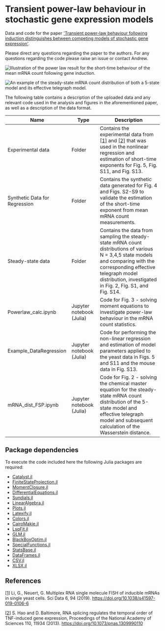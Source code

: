 # Transient power-law behaviour in stochastic gene expression models

Data and code for the paper ['Transient power-law behaviour following induction distinguishes between competing models of stochastic gene expression'](https://www.biorxiv.org/content/10.1101/2023.12.30.573521v1).

Please direct any questions regarding the paper to the authors. For any questions regarding the code please raise an issue or contact Andrew.

![Illustration of the power law result for the short-time behaviour of the mean mRNA count following gene induction.](https://github.com/agnflame/PowerLaw/tree/main/Repo%20Images/PowerLaw_example.png?raw=true)

![An example of the steady-state mRNA count distribution of both a 5-state model and its effective telegraph model.](https://github.com/agnflame/PowerLaw/tree/main/Repo%20Images/5statemodel_example.png?raw=true)

The following table contains a description of the uploaded data and any relevant code used in the analysis and figures in the aforementioned paper, as well as a description of the data format.

| Name | Type | Description |
| ----------- | -------- | ----------- |
| Experimental data | Folder | Contains the experimental data from [[1]](https://www.nature.com/articles/s41597-019-0106-6) and [[2]](https://www.pnas.org/doi/10.1073/pnas.1309990110) that was used in the nonlinear regression and estimation of short-time exponents for Fig. 5, Fig. S11, and Fig. S13. |
| Synthetic Data for Regression | Folder | Contains the synthetic data generated for Fig. 4 and Figs. S2-S9 to validate the estimation of the short-time exponent from mean mRNA count measurements. |
| Steady-state data | Folder | Contains the data from sampling the steady-state mRNA count distributions of various N = 3,4,5 state models and comparing with the corresponding effective telegraph model distribution, investigated in Fig. 2, Fig. S1, and Fig. S14. |
| Powerlaw_calc.ipynb | Jupyter notebook (Julia) | Code for Fig. 3 - solving moment equations to investigate power-law behaviour in the mRNA count statistics. |
| Example_DataRegression | Jupyter notebook (Julia) | Code for performing the non-linear regression and estimation of model parameters applied to the yeast data in Figs. 5 and S11 and the mouse data in Fig. S13. |
| mRNA_dist_FSP.ipynb | Jupyter notebook (Julia) | Code for Fig. 2 - solving the chemical master equation for the steady-state mRNA count distribution of the 5-state model and effective telegraph model and subsequent calculation of the Wasserstein distance. |

## Package dependencies
To execute the code included here the following Julia packages are required:
- [Catalyst.jl](https://github.com/SciML/Catalyst.jl)
- [FiniteStateProjection.jl](https://github.com/SciML/FiniteStateProjection.jl)
- [MomentClosure.jl](https://github.com/augustinas1/MomentClosure.jl)
- [DifferentialEquations.jl](https://github.com/SciML/DifferentialEquations.jl)
- [Sundials.jl](https://github.com/SciML/Sundials.jl)
- [LinearAlgebra.jl](https://github.com/JuliaLang/LinearAlgebra.jl)
- [Plots.jl](https://github.com/JuliaPlots/Plots.jl)
- [Latexify.jl](https://github.com/korsbo/Latexify.jl/tree/master)
- [Colors.jl](https://github.com/JuliaGraphics/Colors.jl)
- [CairoMakie.jl](https://docs.makie.org)
- [LsqFit.jl](https://julianlsolvers.github.io/LsqFit.jl/latest/)
- [GLM.jl](https://juliastats.org/GLM.jl)
- [BlackBoxOptim.jl](https://github.com/robertfeldt/BlackBoxOptim.jl)
- [SpecialFunctions.jl](https://specialfunctions.juliamath.org)
- [StatsBase.jl](https://juliastats.org/StatsBase.jl)
- [DataFrames.jl](https://dataframes.juliadata.org)
- [CSV.jl](https://csv.juliadata.org)
- [XLSX.jl](https://felipenoris.github.io/XLSX.jl)

## References

[[1]](https://www.nature.com/articles/s41597-019-0106-6) Li, G., Neuert, G. Multiplex RNA single molecule FISH of inducible mRNAs in single yeast cells. Sci Data 6, 94 (2019). https://doi.org/10.1038/s41597-019-0106-6

[[2]](https://www.pnas.org/doi/10.1073/pnas.1309990110) S. Hao and D. Baltimore, RNA splicing regulates the temporal order of TNF-induced gene expression, Proceedings of the National Academy of Sciences 110, 11934 (2013). https://doi.org/10.1073/pnas.1309990110
